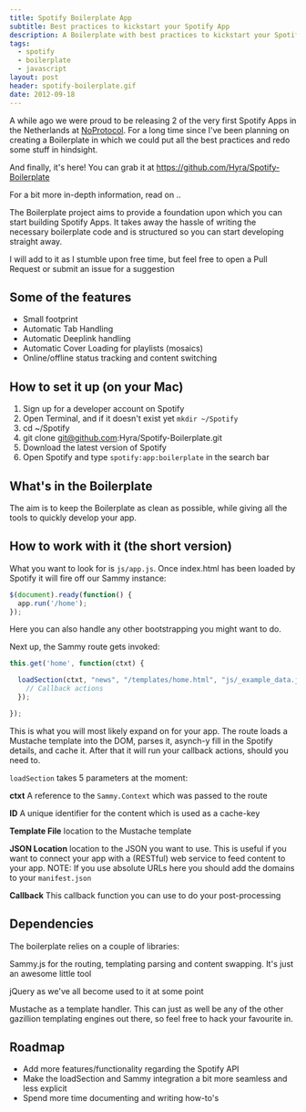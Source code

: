 ```yaml
---
title: Spotify Boilerplate App
subtitle: Best practices to kickstart your Spotify App
description: A Boilerplate with best practices to kickstart your Spotify App
tags:
  - spotify
  - boilerplate
  - javascript
layout: post
header: spotify-boilerplate.gif
date: 2012-09-18
---
```


A while ago we were proud to be releasing 2 of the very first Spotify Apps in the Netherlands at [NoProtocol](http://noprotocol.nl "NoProtocol"). For a long time since I've been planning on creating a Boilerplate in which we could put all the best practices and redo some stuff in hindsight.

And finally, it's here! You can grab it at <https://github.com/Hyra/Spotify-Boilerplate>

For a bit more in-depth information, read on ..

The Boilerplate project aims to provide a foundation upon which you can start building Spotify Apps. It takes away the hassle of writing the necessary boilerplate code and is structured so you can start developing straight away.

I will add to it as I stumble upon free time, but feel free to open a Pull Request or submit an issue for a suggestion

## Some of the features

- Small footprint
- Automatic Tab Handling
- Automatic Deeplink handling
- Automatic Cover Loading for playlists (mosaics)
- Online/offline status tracking and content switching

## How to set it up (on your Mac)

1. Sign up for a developer account on Spotify
2. Open Terminal, and if it doesn't exist yet `mkdir ~/Spotify`
3. cd ~/Spotify
4. git clone git@github.com:Hyra/Spotify-Boilerplate.git
5. Download the latest version of Spotify
6. Open Spotify and type `spotify:app:boilerplate` in the search bar

## What's in the Boilerplate

The aim is to keep the Boilerplate as clean as possible, while giving all the tools to quickly develop your app.

## How to work with it (the short version)

What you want to look for is `js/app.js`. Once index.html has been loaded by Spotify it will fire off our Sammy instance:

``` javascript
$(document).ready(function() {
  app.run('/home');
});
```

Here you can also handle any other bootstrapping you might want to do.

Next up, the Sammy route gets invoked:

``` javascript
this.get('home', function(ctxt) {

  loadSection(ctxt, "news", "/templates/home.html", "js/_example_data.json", function() {
    // Callback actions
  });

});
```

This is what you will most likely expand on for your app. The route loads a Mustache template into the DOM, parses it, asynch-y fill in the Spotify details, and cache it. After that it will run your callback actions, should you need to.

`loadSection` takes 5 parameters at the moment:

**ctxt** A reference to the `Sammy.Context` which was passed to the route

**ID** A unique identifier for the content which is used as a cache-key

**Template File** location to the Mustache template

**JSON Location** location to the JSON you want to use. This is useful if you want to connect your app with a (RESTful) web service to feed content to your app. NOTE: If you use absolute URLs here you should add the domains to your `manifest.json`

**Callback** This callback function you can use to do your post-processing

## Dependencies

The boilerplate relies on a couple of libraries:

Sammy.js for the routing, templating parsing and content swapping. It's just an awesome little tool

jQuery as we've all become used to it at some point

Mustache as a template handler. This can just as well be any of the other gazillion templating engines out there, so feel free to hack your favourite in.

## Roadmap

- Add more features/functionality regarding the Spotify API
- Make the loadSection and Sammy integration a bit more seamless and less explicit
- Spend more time documenting and writing how-to's
